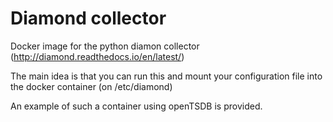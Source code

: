 # Diamond collector

Docker image for the python diamon collector (http://diamond.readthedocs.io/en/latest/)

The main idea is that you can run this and mount your configuration file into the docker container (on /etc/diamond)

An example of such a container using openTSDB is provided.
